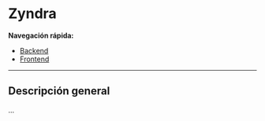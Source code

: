 # Zyndra

**Navegación rápida:**
- [Backend](./backend/README.md)
- [Frontend](./frontend/README.md)

---

## Descripción general
...